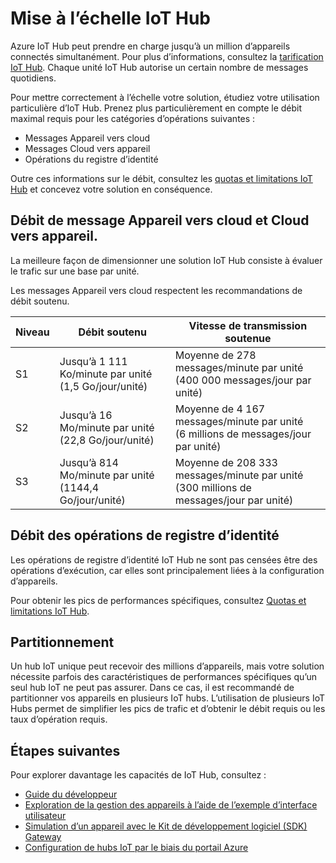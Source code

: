 <properties
 pageTitle="Mise à l’échelle Azure IoT Hub | Microsoft Azure"
 description="Décrit comment mettre à l’échelle Azure IoT Hub."
 services="iot-hub"
 documentationCenter=""
 authors="fsautomata"
 manager="timlt"
 editor=""/>

<tags
 ms.service="iot-hub"
 ms.devlang="na"
 ms.topic="article"
 ms.tgt_pltfrm="na"
 ms.workload="na"
 ms.date="09/19/2016"
 ms.author="elioda"/>

# Mise à l’échelle IoT Hub

Azure IoT Hub peut prendre en charge jusqu’à un million d’appareils connectés simultanément. Pour plus d’informations, consultez la [tarification IoT Hub][lnk-pricing]. Chaque unité IoT Hub autorise un certain nombre de messages quotidiens.

Pour mettre correctement à l’échelle votre solution, étudiez votre utilisation particulière d’IoT Hub. Prenez plus particulièrement en compte le débit maximal requis pour les catégories d’opérations suivantes :

* Messages Appareil vers cloud
* Messages Cloud vers appareil
* Opérations du registre d’identité

Outre ces informations sur le débit, consultez les [quotas et limitations IoT Hub][] et concevez votre solution en conséquence.

## Débit de message Appareil vers cloud et Cloud vers appareil.

La meilleure façon de dimensionner une solution IoT Hub consiste à évaluer le trafic sur une base par unité.

Les messages Appareil vers cloud respectent les recommandations de débit soutenu.

| Niveau | Débit soutenu | Vitesse de transmission soutenue |
| ---- | -------------------- | ------------------- |
| S1 | Jusqu’à 1 111 Ko/minute par unité<br/>(1,5 Go/jour/unité) | Moyenne de 278 messages/minute par unité<br/>(400 000 messages/jour par unité) |
| S2 | Jusqu’à 16 Mo/minute par unité<br/>(22,8 Go/jour/unité) | Moyenne de 4 167 messages/minute par unité<br/>(6 millions de messages/jour par unité) |
| S3 | Jusqu’à 814 Mo/minute par unité<br/>(1144,4 Go/jour/unité) | Moyenne de 208 333 messages/minute par unité<br/>(300 millions de messages/jour par unité) |

## Débit des opérations de registre d’identité

Les opérations de registre d’identité IoT Hub ne sont pas censées être des opérations d’exécution, car elles sont principalement liées à la configuration d’appareils.

Pour obtenir les pics de performances spécifiques, consultez [Quotas et limitations IoT Hub][].

## Partitionnement

Un hub IoT unique peut recevoir des millions d’appareils, mais votre solution nécessite parfois des caractéristiques de performances spécifiques qu’un seul hub IoT ne peut pas assurer. Dans ce cas, il est recommandé de partitionner vos appareils en plusieurs IoT hubs. L’utilisation de plusieurs IoT Hubs permet de simplifier les pics de trafic et d’obtenir le débit requis ou les taux d’opération requis.

## Étapes suivantes

Pour explorer davantage les capacités de IoT Hub, consultez :

- [Guide du développeur][lnk-devguide]
- [Exploration de la gestion des appareils à l’aide de l’exemple d’interface utilisateur][lnk-dmui]
- [Simulation d’un appareil avec le Kit de développement logiciel (SDK) Gateway][lnk-gateway]
- [Configuration de hubs IoT par le biais du portail Azure][lnk-portal]

[lnk-pricing]: https://azure.microsoft.com/pricing/details/iot-hub
[quotas et limitations IoT Hub]: iot-hub-devguide.md#throttling

[lnk-design]: iot-hub-guidance.md
[lnk-mqtt]: iot-hub-mqtt-support.md
[lnk-devices]: iot-hub-tested-configurations.md
[lnk-protocols]: iot-hub-protocol-gateway.md
[lnk-compare]: iot-hub-compare-event-hubs.md
[lnk-scaling]: iot-hub-scaling.md
[lnk-devguide]: iot-hub-devguide.md
[lnk-dmui]: iot-hub-device-management-ui-sample.md
[lnk-gateway]: iot-hub-linux-gateway-sdk-simulated-device.md
[lnk-portal]: iot-hub-manage-through-portal.md

<!---HONumber=AcomDC_0921_2016-->